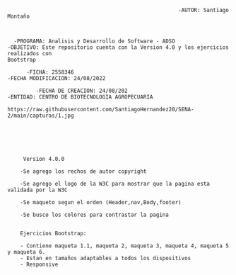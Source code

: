 
                                                          -AUTOR: Santiago Montaño  

    
     
      -PROGRAMA: Analisis y Desarrollo de Software - ADSO                    -OBJETIVO: Este repositorio cuenta con la Version 4.0 y los ejercicios realizados con                                                                                          Bootstrap
            
          -FICHA: 2558346                                                      -FECHA MODIFICACION: 24/08/2022
   
             -FECHA DE CREACION: 24/08/202                                         -ENTIDAD: CENTRO DE BIOTECNOLOGIA AGROPECUARIA                                                                      
                        https://raw.githubusercontent.com/SantiagoHernandez20/SENA-2/main/capturas/1.jpg


                                                           
                                        
     
                 
         Version 4.0.0

        -Se agrego los rechos de autor copyright

        -Se agrego el logo de la W3C para mostrar que la pagina esta validada por la W3C

        -Se maqueto segun el orden (Header,nav,Body,footer)

        -Se busco los colores para contrastar la pagina
        
        
        Ejercicios Bootstrap:
        
        - Contiene maqueta 1.1, maqueta 2, maqueta 3, maqueta 4, maqueta 5 y maqueta 6.
        - Estan en tamaños adaptables a todos los dispositivos
        - Responsive
        
      


